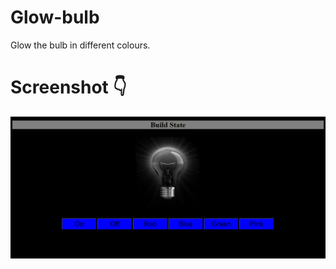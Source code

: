 # Glow-bulb
Glow the bulb in different colours.
# Screenshot 👇
<img src="./image/Screenshot.png" alt="Screenshot">
